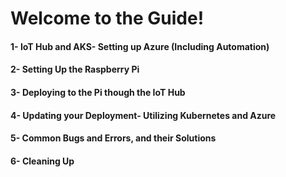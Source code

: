 # Welcome to the Guide!

#### 1- IoT Hub and AKS- Setting up Azure (Including Automation)
#### 2- Setting Up the Raspberry Pi
#### 3- Deploying to the Pi though the IoT Hub
#### 4- Updating your Deployment- Utilizing Kubernetes and Azure
#### 5- Common Bugs and Errors, and their Solutions
#### 6- Cleaning Up
